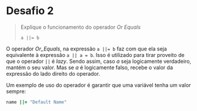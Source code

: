 # Desafio 2

> Explique o funcionamento do operador _Or Equals_
> 
> `a ||= b`

O operador _Or_Equals_, na expressão `a ||= b` faz com que ela seja equivalente à expressão `a || a = b`.
Isso é utilizado para tirar proveito de que o operador `||` é _lazy_. Sendo assim, caso _a_ seja logicamente verdadeiro, mantém o seu valor. Mas se _a_ é logicamente falso, recebe o valor da expressão do lado direito do operador.

Um exemplo de uso do operador é garantir que uma variável tenha um valor sempre:

```ruby
name ||= "Default Name"
```
